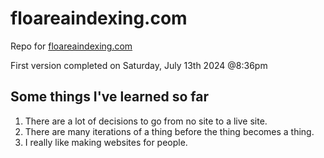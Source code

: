 # floareaindexing.com

Repo for [floareaindexing.com](floareaindexing.com)

First version completed on Saturday, July 13th 2024 @8:36pm

## Some things I've learned so far

1. There are a lot of decisions to go from no site to a live site.
2. There are many iterations of a thing before the thing becomes a thing.
3. I really like making websites for people.

